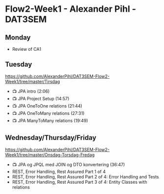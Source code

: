 # Flow2-Week1 - Alexander Pihl - DAT3SEM

## Monday
- Review of CA1

## Tuesday
https://github.com/AlexanderPihl/DAT3SEM-Flow2-Week1/tree/master/Tirsdag
- 📺 JPA intro (2:06)
- 📺 JPA Project Setup (14:57)
- 📺 JPA OneToOne relations (21:44)
- 📺 JPA OneToMany relations (27:31)
- 📺 JPA ManyToMany relations (19:49)

## Wednesday/Thursday/Friday
https://github.com/AlexanderPihl/DAT3SEM-Flow2-Week1/tree/master/Onsdag-Torsdag-Fredag
- 📺 JPA og JPQL med JOIN og DTO konvertering (36:47)
- REST, Error Handling, Rest Assured Part 1 of 4
- REST, Error Handling, Rest Assured Part 2 of 4: Error Handling and Tests
- REST, Error Handling, Rest Assured Part 3 of 4: Entity Classes with relations
